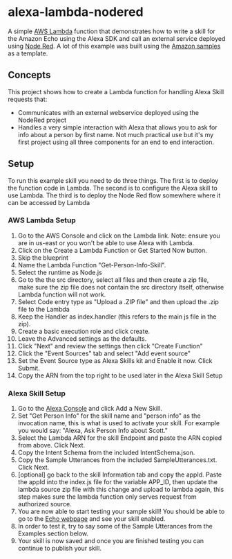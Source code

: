 # alexa-lambda-nodered
A simple [AWS Lambda](http://aws.amazon.com/lambda) function that demonstrates how to write a skill for the Amazon Echo using the Alexa SDK and call an external service deployed using [Node Red](http://nodered.org). A lot of this example was built using the [Amazon samples](http://github.com/amzn/alexa-skills-kit-js) as a template.

## Concepts
This project shows how to create a Lambda function for handling Alexa Skill requests that:

- Communicates with an external webservice deployed using the NodeRed project
- Handles a very simple interaction with Alexa that allows you to ask for info about a person by first name. Not much practical use but it's my first project using all three components for an end to end interaction.

## Setup
To run this example skill you need to do three things. The first is to deploy the function code in Lambda. The second is to configure the Alexa skill to use Lambda. The third is to deploy the Node Red flow somewhere where it can be accessed by Lambda

### AWS Lambda Setup
1. Go to the AWS Console and click on the Lambda link. Note: ensure you are in us-east or you won't be able to use Alexa with Lambda.
2. Click on the Create a Lambda Function or Get Started Now button.
3. Skip the blueprint
4. Name the Lambda Function "Get-Person-Info-Skill".
5. Select the runtime as Node.js
6. Go to the the src directory, select all files and then create a zip file, make sure the zip file does not contain the src directory itself, otherwise Lambda function will not work.
7. Select Code entry type as "Upload a .ZIP file" and then upload the .zip file to the Lambda
8. Keep the Handler as index.handler (this refers to the main js file in the zip).
9. Create a basic execution role and click create.
10. Leave the Advanced settings as the defaults.
11. Click "Next" and review the settings then click "Create Function"
12. Click the "Event Sources" tab and select "Add event source"
13. Set the Event Source type as Alexa Skills kit and Enable it now. Click Submit.
14. Copy the ARN from the top right to be used later in the Alexa Skill Setup

### Alexa Skill Setup
1. Go to the [Alexa Console](https://developer.amazon.com/edw/home.html) and click Add a New Skill.
2. Set "Get Person Info" for the skill name and "person info" as the invocation name, this is what is used to activate your skill. For example you would say: "Alexa, Ask Person Info about Scott."
3. Select the Lambda ARN for the skill Endpoint and paste the ARN copied from above. Click Next.
4. Copy the Intent Schema from the included IntentSchema.json.
5. Copy the Sample Utterances from the included SampleUtterances.txt. Click Next.
6. [optional] go back to the skill Information tab and copy the appId. Paste the appId into the index.js file for the variable APP_ID,
   then update the lambda source zip file with this change and upload to lambda again, this step makes sure the lambda function only serves request from authorized source.
7. You are now able to start testing your sample skill! You should be able to go to the [Echo webpage](http://echo.amazon.com/#skills) and see your skill enabled.
8. In order to test it, try to say some of the Sample Utterances from the Examples section below.
9. Your skill is now saved and once you are finished testing you can continue to publish your skill.